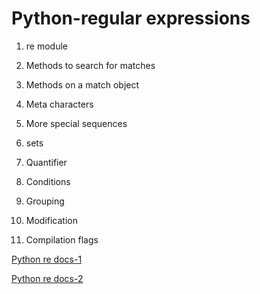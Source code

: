 # Python-regular expressions

1. re module

2. Methods to search for matches

3. Methods on a match object
   
4. Meta characters
   
5. More special sequences
   
6. sets

7. Quantifier
   
8. Conditions

9. Grouping

10. Modification

11. Compilation flags

[Python re docs-1](https://docs.python.org/3/howto/regex.html)

[Python re docs-2](https://docs.python.org/3/library/re.html)
